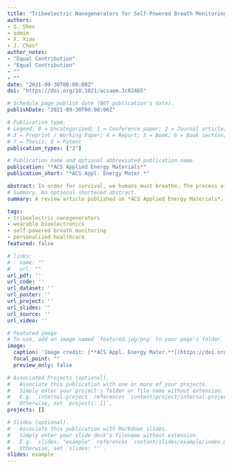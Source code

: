 ```yaml
---
title: "Triboelectric Nanogenerators for Self-Powered Breath Monitoring"
authors:
- S. Shen
- admin
- X. Xiao
- J. Chen*
author_notes:
- "Equal Contribution"
- "Equal Contribution"
- ""
- ""
date: "2021-09-30T00:00:00Z"
doi: "https://doi.org/10.1021/acsaem.1c02465"

# Schedule page publish date (NOT publication's date).
publishDate: "2021-09-30T00:00:00Z"

# Publication type.
# Legend: 0 = Uncategorized; 1 = Conference paper; 2 = Journal article;
# 3 = Preprint / Working Paper; 4 = Report; 5 = Book; 6 = Book section;
# 7 = Thesis; 8 = Patent
publication_types: ["2"]

# Publication name and optional abbreviated publication name.
publication: "*ACS Applied Energy Materials*"
publication_short: "*ACS Appl. Energy Mater.*"

abstract: In order for survival, we humans must breathe. The process of breathing involves not only the exchange of oxygen and carbon dioxide but also the exhalation of chemical compounds that can reflect one’s physical health. Additionally, exhaled breath contains many physical properties that can be measured for physiological monitoring. Our ability to control breathing provides a strong foundation for the creation of breath monitoring devices; however, currently existing ones are impractical due to their low portability, need for batteries, difficulty in breath sample collection, and inability for continuous monitoring. One way of combating these issues is through the use of breath-based wearable bioelectronics involving triboelectric nanogenerators (TENGs), a rapidly developing technology that is capable of converting mechanical energy into electricity. Currently, wearable breath monitoring devices based on TENGs have been developed for chemical sensing of compounds that can be indicative of diseases including diabetes, physical sensing of breath patterns and volume, as well as using the breath as a power source for renewable energy. In this review, we provide an overview of the existing TENG-enabled wearable breath monitoring devices as well as a discussion on their future prospects.
# Summary. An optional shortened abstract.
summary: A review article published on *ACS Applied Energy Materials*.

tags:
- triboelectric nanogenerators 
- wearable bioelectronics 
- self-powered breath monitoring 
- personalized healthcare
featured: false

# links:
# - name: ""
#   url: ""
url_pdf: ''
url_code: ''
url_dataset: ''
url_poster: ''
url_project: ''
url_slides: ''
url_source: ''
url_video: ''

# Featured image
# To use, add an image named `featured.jpg/png` to your page's folder. 
image:
  caption: 'Image credit: [**ACS Appl. Energy Mater.**](https://doi.org/10.1021/acsaem.1c02465)'
  focal_point: ""
  preview_only: false

# Associated Projects (optional).
#   Associate this publication with one or more of your projects.
#   Simply enter your project's folder or file name without extension.
#   E.g. `internal-project` references `content/project/internal-project/index.md`.
#   Otherwise, set `projects: []`.
projects: []

# Slides (optional).
#   Associate this publication with Markdown slides.
#   Simply enter your slide deck's filename without extension.
#   E.g. `slides: "example"` references `content/slides/example/index.md`.
#   Otherwise, set `slides: ""`.
slides: example
---
```

